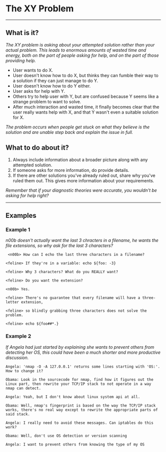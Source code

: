# The XY Problem

<hr/>

## What is it?
*The XY problem is asking about your attempted solution rather than your actual problem. This leads to enormous amounts of wasted time and energy, both on the part of people asking for help, and on the part of those providing help.*

- User wants to do X.
- User doesn't know how to do X, but thinks they can fumble their way to a solution if they can just manage to do Y.
- User doesn't know how to do Y either.
- User asks for help with Y.
- Others try to help user with Y, but are confused because Y seems like a strange problem to want to solve.
- After much interaction and wasted time, it finally becomes clear that the user really wants help with X, and that Y wasn't even a suitable solution for X.

*The problem occurs when people get stuck on what they believe is the solution and are unable step back and explain the issue in full.*

## What to do about it?
1. Always include information about a broader picture along with any attempted solution.
2. If someone asks for more information, do provide details.
3. If there are other solutions you've already ruled out, share why you've ruled them out. This gives more information about your requirements.

*Remember that if your diagnostic theories were accurate, you wouldn't be asking for help right?*

<hr/>

## Examples
### Example 1
*n00b doesn't actually want the last 3 chracters in a filename, he wants the file extensions, so why ask for the last 3 characters?*

` <n00b> How can I echo the last three characters in a filename?`

`<feline> If they're in a variable: echo ${foo: -3}`

`<feline> Why 3 characters? What do you REALLY want?`

`<feline> Do you want the extension?`

`<n00b> Yes.`

`<feline> There's no guarantee that every filename will have a three-letter extension,`

`<feline> so blindly grabbing three characters does not solve the problem.`

`<feline> echo ${foo##*.}`

### Example 2
*If Angela had just started by explaining she wants to prevent others from detecting her OS, this could have been a much shorter and more productive discussion.*

`Angela: 'nmap -O -A 127.0.0.1' returns some lines starting with 'OS:'. How to change it?`

`Obama: Look in the sourcecode for nmap, find how it figures out the Linux part, then rewrite your TCP/IP stack to not operate in a way nmap can detect.`

`Angela: Yeah, but I don't know about linux system api at all.`

`Obama: Well, nmap's fingerprint is based on the way the TCP/IP stack works, there's no real way except to rewrite the appropriate parts of said stack.`

`Angela: I really need to avoid these messages. Can iptables do this work?`

`Obama: Well, don't use OS detection or version scanning`

`Angela: I want to prevent others from knowing the type of my OS`
